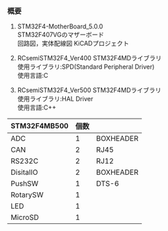 ### 概要
1. STM32F4-MotherBoard_5.0.0  
STM32F407VGのマザーボード  
回路図，実体配線図
KiCADプロジェクト

2. RCsemiSTM32F4_Ver400
STM32F4MDライブラリ  
使用ライブラリ:SPD(Standard Peripheral Driver)  
使用言語:C

3. RCsemiSTM32F4_Ver500
STM32F4MDライブラリ  
使用ライブラリ:HAL Driver  
使用言語:C++


|STM32F4MB500|個数||
|---------|-----|-------------|
|ADC      |1    |BOXHEADER    |
|CAN      |2    |RJ45         |
|RS232C   |2    |RJ12         |
|DisitalIO|2    |BOXHEADER    |
|PushSW   |1    |DTS-6        |
|RotarySW |1    |             |
|LED      |1    |             |
|MicroSD  |1    |             |
  
